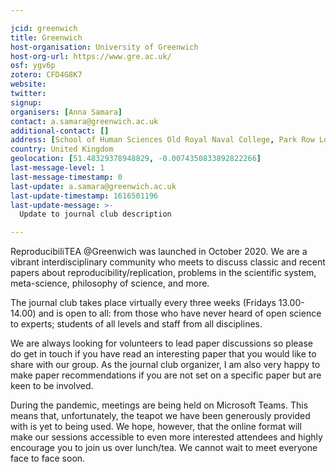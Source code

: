 ```yaml
---

jcid: greenwich
title: Greenwich
host-organisation: University of Greenwich
host-org-url: https://www.gre.ac.uk/
osf: ygv6p
zotero: CFD4G8K7
website: 
twitter: 
signup: 
organisers: [Anna Samara]
contact: a.samara@greenwich.ac.uk
additional-contact: []
address: [School of Human Sciences Old Royal Naval College, Park Row London SE10 9LS]
country: United Kingdom
geolocation: [51.48329378948829, -0.0074350833892822266]
last-message-level: 1
last-message-timestamp: 0
last-update: a.samara@greenwich.ac.uk
last-update-timestamp: 1616501196
last-update-message: >-
  Update to journal club description

---
```


ReproducibiliTEA @Greenwich was launched in October 2020. We are a vibrant interdisciplinary community who meets to discuss classic and recent papers about reproducibility/replication, problems in the scientific system, meta-science, philosophy of science, and more.
 
The journal club takes place virtually every three weeks (Fridays 13.00-14.00) and is open to all: from those who have never heard of open science to experts; students of all levels and staff from all disciplines.
 
We are always looking for volunteers to lead paper discussions so please do get in touch if you have read an interesting paper that you would like to share with our group. As the journal club organizer, I am also very happy to make paper recommendations if you are not set on a specific paper but are keen to be involved.
 
During the pandemic, meetings are being held on Microsoft Teams. This means that, unfortunately, the teapot we have been generously provided with is yet to being used. We hope, however, that the online format will make our sessions accessible to even more interested attendees and highly encourage you to join us over lunch/tea. We cannot wait to meet everyone face to face soon.
